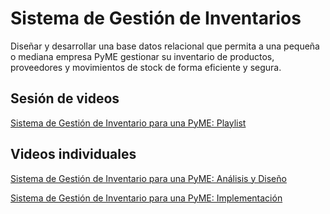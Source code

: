 # Sistema de Gestión de Inventarios

Diseñar y desarrollar una base datos relacional que permita a una pequeña o mediana empresa PyME gestionar su inventario de productos, proveedores y movimientos de stock de forma eficiente y segura.

## Sesión de videos
[Sistema de Gestión de Inventario para una PyME: Playlist](https://www.youtube.com/playlist?list=PLf03vPJLEOIWIBSw8-gBftN8FZsCcZZ-a) 

## Videos individuales
[Sistema de Gestión de Inventario para una PyME: Análisis y Diseño](https://youtu.be/Gul1yTHbNu0) 

[Sistema de Gestión de Inventario para una PyME: Implementación](https://youtu.be/DwmBLSr5jgw) 